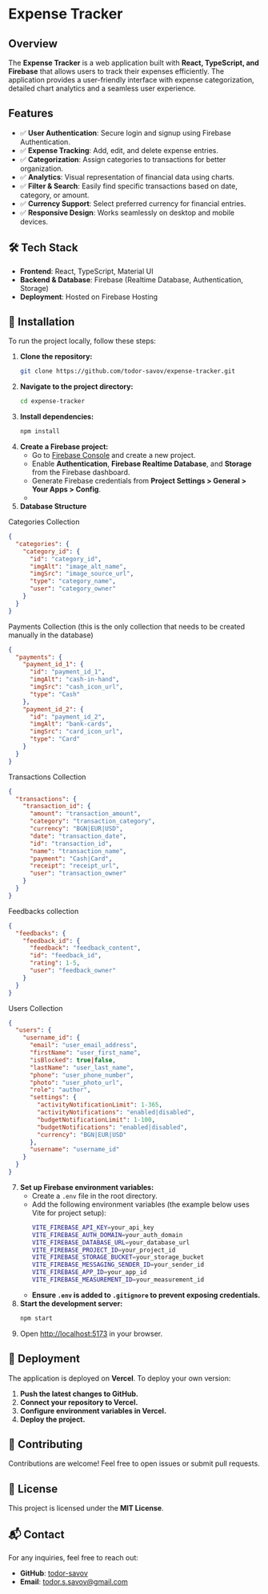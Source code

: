 # Expense Tracker

## Overview
The **Expense Tracker** is a web application built with **React, TypeScript, and Firebase** that allows users to track their expenses efficiently. The application provides a user-friendly interface with expense categorization, detailed chart analytics and a seamless user experience.

## Features
- ✅ **User Authentication**: Secure login and signup using Firebase Authentication.
- ✅ **Expense Tracking**: Add, edit, and delete expense entries.
- ✅ **Categorization**: Assign categories to transactions for better organization.
- ✅ **Analytics**: Visual representation of financial data using charts.
- ✅ **Filter & Search**: Easily find specific transactions based on date, category, or amount.
- ✅ **Currency Support**: Select preferred currency for financial entries.
- ✅ **Responsive Design**: Works seamlessly on desktop and mobile devices.

## 🛠 Tech Stack
- **Frontend**: React, TypeScript, Material UI
- **Backend & Database**: Firebase (Realtime Database, Authentication, Storage)
- **Deployment**: Hosted on Firebase Hosting

## 🚀 Installation
To run the project locally, follow these steps:

1. **Clone the repository:**
   ```sh
   git clone https://github.com/todor-savov/expense-tracker.git
   ```
2. **Navigate to the project directory:**
   ```sh
   cd expense-tracker
   ```
3. **Install dependencies:**
   ```sh
   npm install
   ```
4. **Create a Firebase project:**
   - Go to [Firebase Console](https://console.firebase.google.com/) and create a new project.
   - Enable **Authentication**, **Firebase Realtime Database**, and **Storage** from the Firebase dashboard.
   - Generate Firebase credentials from **Project Settings > General > Your Apps > Config**.
   - 
5. **Database Structure**

Categories Collection
```json
{
  "categories": {
    "category_id": {
      "id": "category_id",
      "imgAlt": "image_alt_name",
      "imgSrc": "image_source_url",
      "type": "category_name",
      "user": "category_owner"
    }
  }
}
```

Payments Collection (this is the only collection that needs to be created manually in the database)
```json
{
  "payments": {
    "payment_id_1": {
      "id": "payment_id_1",
      "imgAlt": "cash-in-hand",
      "imgSrc": "cash_icon_url",
      "type": "Cash"
    },
    "payment_id_2": {
      "id": "payment_id_2",
      "imgAlt": "bank-cards",
      "imgSrc": "card_icon_url",
      "type": "Card"
    }
  }
}
```

Transactions Collection
```json
{
  "transactions": {
    "transaction_id": {
      "amount": "transaction_amount",
      "category": "transaction_category",
      "currency": "BGN|EUR|USD",
      "date": "transaction_date",
      "id": "transaction_id",
      "name": "transaction_name",
      "payment": "Cash|Card",
      "receipt": "receipt_url",
      "user": "transaction_owner"
    }
  }
}
```

Feedbacks collection
```json
{
  "feedbacks": {
    "feedback_id": {
      "feedback": "feedback_content",
      "id": "feedback_id",
      "rating": 1-5,
      "user": "feedback_owner"
    }
  }
}
```

Users Collection
```json
{
  "users": {
    "username_id": {
      "email": "user_email_address",
      "firstName": "user_first_name",
      "isBlocked": true|false,
      "lastName": "user_last_name",
      "phone": "user_phone_number",
      "photo": "user_photo_url",
      "role": "author",
      "settings": {
        "activityNotificationLimit": 1-365,
        "activityNotifications": "enabled|disabled",
        "budgetNotificationLimit": 1-100,
        "budgetNotifications": "enabled|disabled",
        "currency": "BGN|EUR|USD"
      },
      "username": "username_id"
    }
  }
}
```

7. **Set up Firebase environment variables:**
   - Create a `.env` file in the root directory.
   - Add the following environment variables (the example below uses Vite for project setup):
     ```sh
     VITE_FIREBASE_API_KEY=your_api_key
     VITE_FIREBASE_AUTH_DOMAIN=your_auth_domain
     VITE_FIREBASE_DATABASE_URL=your_database_url
     VITE_FIREBASE_PROJECT_ID=your_project_id
     VITE_FIREBASE_STORAGE_BUCKET=your_storage_bucket
     VITE_FIREBASE_MESSAGING_SENDER_ID=your_sender_id
     VITE_FIREBASE_APP_ID=your_app_id
     VITE_FIREBASE_MEASUREMENT_ID=your_measurement_id
     ```
   - **Ensure `.env` is added to `.gitignore` to prevent exposing credentials.**
8. **Start the development server:**
   ```sh
   npm start
   ```
9. Open [http://localhost:5173](http://localhost:5173) in your browser.

## 🚢 Deployment
The application is deployed on **Vercel**. To deploy your own version:

1. **Push the latest changes to GitHub.**
2. **Connect your repository to Vercel.**
3. **Configure environment variables in Vercel.**
4. **Deploy the project.**

## 🤝 Contributing
Contributions are welcome! Feel free to open issues or submit pull requests.

## 📜 License
This project is licensed under the **MIT License**.

## 📬 Contact
For any inquiries, feel free to reach out:
- **GitHub**: [todor-savov](https://github.com/todor-savov)
- **Email**: [todor.s.savov@gmail.com](mailto:todor.s.savov@gmail.com)
